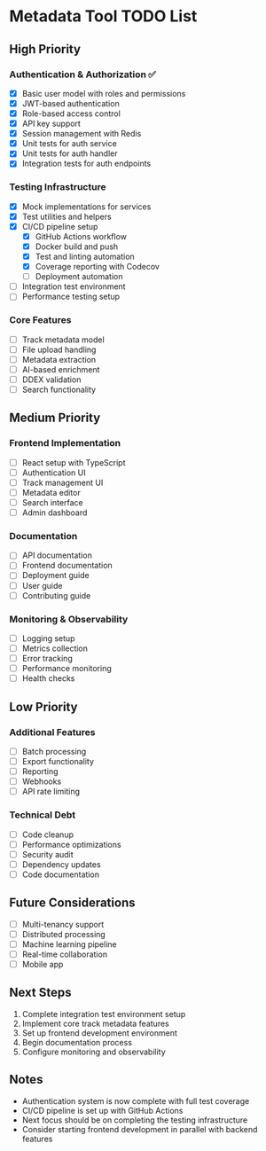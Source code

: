 # Metadata Tool TODO List

## High Priority

### Authentication & Authorization ✅
- [x] Basic user model with roles and permissions
- [x] JWT-based authentication
- [x] Role-based access control
- [x] API key support
- [x] Session management with Redis
- [x] Unit tests for auth service
- [x] Unit tests for auth handler
- [x] Integration tests for auth endpoints

### Testing Infrastructure
- [x] Mock implementations for services
- [x] Test utilities and helpers
- [x] CI/CD pipeline setup
  - [x] GitHub Actions workflow
  - [x] Docker build and push
  - [x] Test and linting automation
  - [x] Coverage reporting with Codecov
  - [ ] Deployment automation
- [ ] Integration test environment
- [ ] Performance testing setup

### Core Features
- [ ] Track metadata model
- [ ] File upload handling
- [ ] Metadata extraction
- [ ] AI-based enrichment
- [ ] DDEX validation
- [ ] Search functionality

## Medium Priority

### Frontend Implementation
- [ ] React setup with TypeScript
- [ ] Authentication UI
- [ ] Track management UI
- [ ] Metadata editor
- [ ] Search interface
- [ ] Admin dashboard

### Documentation
- [ ] API documentation
- [ ] Frontend documentation
- [ ] Deployment guide
- [ ] User guide
- [ ] Contributing guide

### Monitoring & Observability
- [ ] Logging setup
- [ ] Metrics collection
- [ ] Error tracking
- [ ] Performance monitoring
- [ ] Health checks

## Low Priority

### Additional Features
- [ ] Batch processing
- [ ] Export functionality
- [ ] Reporting
- [ ] Webhooks
- [ ] API rate limiting

### Technical Debt
- [ ] Code cleanup
- [ ] Performance optimizations
- [ ] Security audit
- [ ] Dependency updates
- [ ] Code documentation

## Future Considerations
- [ ] Multi-tenancy support
- [ ] Distributed processing
- [ ] Machine learning pipeline
- [ ] Real-time collaboration
- [ ] Mobile app

## Next Steps
1. Complete integration test environment setup
2. Implement core track metadata features
3. Set up frontend development environment
4. Begin documentation process
5. Configure monitoring and observability

## Notes
- Authentication system is now complete with full test coverage
- CI/CD pipeline is set up with GitHub Actions
- Next focus should be on completing the testing infrastructure
- Consider starting frontend development in parallel with backend features 